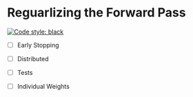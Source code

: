 # Reguarlizing the Forward Pass

[![Code style: black](https://img.shields.io/badge/code%20style-black-000000.svg)](https://github.com/psf/black)

- [ ] Early Stopping
- [ ] Distributed
- [ ] Tests
- [ ] Individual Weights




